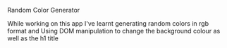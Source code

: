 Random Color Generator

While working on this app I've learnt generating random colors in rgb format and Using DOM manipulation to change the background colour as well as the h1 title
